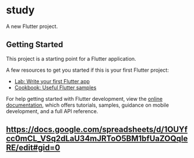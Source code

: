 # study

A new Flutter project.

## Getting Started

This project is a starting point for a Flutter application.

A few resources to get you started if this is your first Flutter project:

- [Lab: Write your first Flutter app](https://docs.flutter.dev/get-started/codelab)
- [Cookbook: Useful Flutter samples](https://docs.flutter.dev/cookbook)

For help getting started with Flutter development, view the
[online documentation](https://docs.flutter.dev/), which offers tutorials,
samples, guidance on mobile development, and a full API reference.

## https://docs.google.com/spreadsheets/d/1OUYfcc0mCL_VSq2dLaU34mJRToO5BM1bfUaZOQqleRE/edit#gid=0
